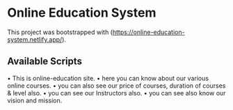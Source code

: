 # Online Education System

This project was bootstrapped with (https://online-education-system.netlify.app/).

## Available Scripts

   • This is online-education site.
   • here you can know about our various online courses.
   • you can also see our price of courses, duration of courses & level also.
   • you can see our Instructors also.
   • you can see also know our vision and mission.
